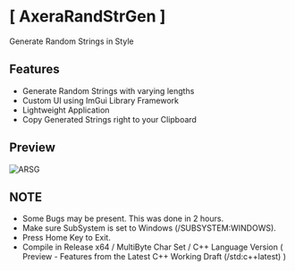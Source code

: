 # [ AxeraRandStrGen ]
Generate Random Strings in Style

## Features
* Generate Random Strings with varying lengths
* Custom UI using ImGui Library Framework
* Lightweight Application
* Copy Generated Strings right to your Clipboard

## Preview
![ARSG](https://user-images.githubusercontent.com/72362390/159491587-e6089be6-56a2-4e58-ad46-f1eb9a4c45aa.png)

## NOTE
* Some Bugs may be present. This was done in 2 hours.
* Make sure SubSystem is set to Windows (/SUBSYSTEM:WINDOWS).
* Press Home Key to Exit.
* Compile in Release x64 / MultiByte Char Set / C++ Language Version ( Preview - Features from the Latest C++ Working Draft (/std:c++latest) )
